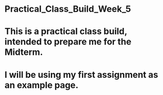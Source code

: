 # Practical_Class_Build_Week_5

# This is a practical class build, intended to prepare me for the Midterm.
# I will be using my first assignment as an example page.